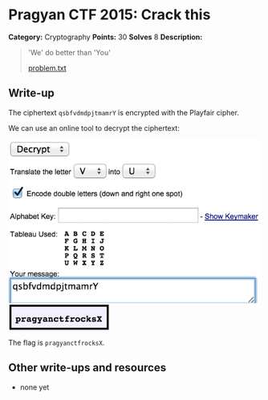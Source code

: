 # Pragyan CTF 2015: Crack this

**Category:** Cryptography
**Points:** 30
**Solves** 8
**Description:**

> 'We' do better than 'You'
>
> [problem.txt](problem.txt)

## Write-up

The ciphertext `qsbfvdmdpjtmamrY` is encrypted with the Playfair cipher.

We can use an online tool to decrypt the ciphertext:

![](playfair.png)
![](cleartext.png)

The flag is `pragyanctfrocksX`.

## Other write-ups and resources

* none yet
